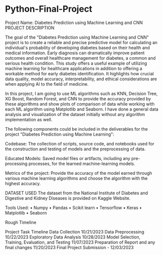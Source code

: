 # Python-Final-Project

Project Name:  Diabetes Prediction using Machine Learning and CNN
PROJECT DESCRIPTION 

The goal of the "Diabetes Prediction using Machine Learning and CNN" project is to create a reliable and precise predictive model for calculating an individual's probability of developing diabetes based on their health and medical information. Early diagnosis can dramatically improve patient outcomes and overall healthcare management for diabetes, a common and serious health condition. This study offers a useful example of utilizing machine learning for healthcare applications in addition to offering a workable method for early diabetes identification. It highlights how crucial data quality, model accuracy, interpretability, and ethical considerations are when applying AI to the field of medicine.

In this project, I am going to use ML algorithms such as KNN, Decision Tree, XG Boost, Random Forest, and CNN to provide the accuracy provided by these algorithms and show plots of comparison of data while working with each ML algorithm using Matplotlib and Seaborn. I have done a general data analysis and visualization of the dataset initially without any algorithm implementation as well.

The following components could be included in the deliverables for the project "Diabetes Prediction using Machine Learning":

Codebase:
The collection of scripts, source code, and notebooks used for the construction and testing of models and the preprocessing of data.

Educated Models:
Saved model files or artifacts, including any pre-processing processes, for the learned machine-learning models.

Metrics of the project:
Provide the accuracy of the model earned through various machine learning algorithms and choose the algorithm with the highest accuracy.

DATASET USED
The dataset from the National Institute of Diabetes and Digestive and Kidney Diseases is provided on Kaggle Website.

Tools Used: 
•	Numpy
•	Pandas
•	Scikit learn
•	Tensorflow
•	Keras
•	Matplotlib
•	Seaborn

Rough Timeline 

Project Task     Timeline
Data Collection	  10/21/2023
Data Preprocessing 10/22/2023
Exploratory Data Analysis	10/28/2023
Model Selection, Training, Evaluation, and Testing  	11/07/2023
Preparation of Report and any final changes	11/20/2023
Final Project Submission - 12/03/2023



	
	
	
	
	
	
	
	
	
	
	
	
	
	
	
	
	
	
	
	
	
	
	
	
	
	
	
	
	
	
	
	
	
	
	
	
	
	
	
	
	
	
	
	
	
	
	
	
	
	
	
	
	
	
	
	
	
	
	
	
	
	
	
	
	
	
	
	
	
	
	
	
	
	
	
	
	
	
	
	
	
	
	
	
	
	
	
	
	
	
	
	
	
	
	
	
	
	
	
	
	
	
	
	
	
	
	
	
	
	
	
	
	
	
	
	
	
	
	
	
	
	
	
	
	
	
	
	
	
	
	
	
	
	
	
	
	
	
	
	
	
	
	
	
	
	
	
	
	
	
	
	
	
	
	
	
	
	
	
	
	
	
	
	
	
	
	
	
	
	
	
	
	
	
	
	
	
	
	
	
	
	
	
	
	
	
	
	
	
	
	
	
	
	
	
	
	
	
	
	
	
	
	
	
	
	
	
	
	
	
	
	
	
	
	
	
	
	
	
	
	
	
	
	



